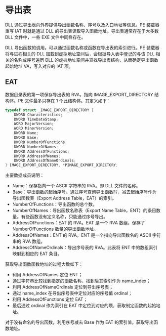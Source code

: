 # 导出表

DLL 通过导出表向外界提供导出函数名称、序号以及入口地址等信息。PE 装载器重写 IAT 时就是通过 DLL 的导出表读取导入函数地址。导出表通常存在于大多数 DLL 文件中，一些 EXE 文件中同样存在。

DLL 导出函数的调用，可以通过函数名称或函数在导出表的索引进行。PE 装载器将与进程相关的 DLL 加载到虚拟地址空间后，会根据导入表中登记的与该 DLL 相关的名称或序号遍历 DLL 的虚拟地址空间并查找导出表结构，从而确定导出函数起始地址 VA，写入对应的 IAT 项。

## EAT

数据目录表的第一项保存导出表的 RVA，指向 IMAGE_EXPORT_DIRECTORY 结构体。PE 文件最多只存在 1 个此结构体。其定义如下：

```c++
typedef struct _IMAGE_EXPORT_DIRECTORY {
    DWORD Characteristics;
    DWORD TimeDateStamp;
    WORD MajorVersion;
    WORD MinorVersion;
    DWORD Name;
    DWORD Base;
    DWORD NumberOfFunctions;
    DWORD NumberOfNames;
    DWORD AddressOfFunctions;
    DWORD AddressOfNames;
    DWORD AddressOfNameOrdinals;
} IMAGE_EXPORT_DIRECTORY, *PIMAGE_EXPORT_DIRECTORY;
```

主要数据成员说明：

- Name：保存指向一个 ASCII 字符串的 RVA。即 DLL 文件的名称。
- Base：导出函数的起始序号。通过序号查询导出函数时，减去起始序号作为导出函数表（Export Address Table，EAT）的索引。
- NumberOfFunctions：导出函数的总个数。
- NumberOfNames：导出函数名称表（Export Name Table，ENT）的条目数量。有些函数没有定义名称，只能通过序号导出。
- AddressOfFunctions：EAT 的 RVA。EAT 是一个 RVA 数组，保存了 NumberOfFunctions 数量的导出函数地址。
- AddressOfNames：ENT 的 RVA。ENT 是一个指向导出函数名的 ASCII 字符串的 RVA 数组。
- AddressOfNameOrdinals：导出序号表的 RVA。此表将 ENT 中的数组索引映射到相应的 EAT 条目。

获取导出函数函数地址的过程大致如下：

- 利用 AddressOfNames 定位 ENT；
- 通过字符串比较找到指定的函数名称，找到后其索引作为 name_index；
- 利用 AddressOfNameOrdinals 定位到导出序号表；
- 通过 name_index 在导出序号表中定位对应的序号值 ordinal；
- 利用 AddressOfFunctions 定位 EAT；
- 最后通过 ordinal 作为索引在 EAT 中定位到对应的项，获取制定函数的起始地址。

对于没有命名的导出函数，利用序号减去 Base 作为 EAT 的索引值，获取导出函数地址。